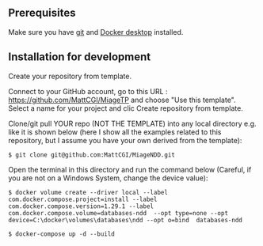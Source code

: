 ## Prerequisites
Make sure you have [git](https://git-scm.com/book/en/v2/Getting-Started-Installing-Git) and [Docker desktop](https://www.docker.com/products/docker-desktop) installed.


## Installation for development

Create your repository from template.

Connect to your GitHub account, go to this URL : https://github.com/MattCGI/MiageTP and choose "Use this template".
Select a name for your project and clic Create repository from template.

Clone/git pull YOUR repo (NOT THE TEMPLATE) into any local directory e.g. like it is shown below (here I show all the examples related to this repository, but I assume you have your own derived from the template):

```
$ git clone git@github.com:MattCGI/MiageNDD.git
```

Open the terminal in this directory and run the command below (Careful, if you are not on a Windows System, change the device value):

```
$ docker volume create --driver local --label com.docker.compose.project=install --label com.docker.compose.version=1.29.1 --label com.docker.compose.volume=databases-ndd  --opt type=none --opt device=C:\docker\volumes\databases\ndd --opt o=bind  databases-ndd

$ docker-compose up -d --build
```